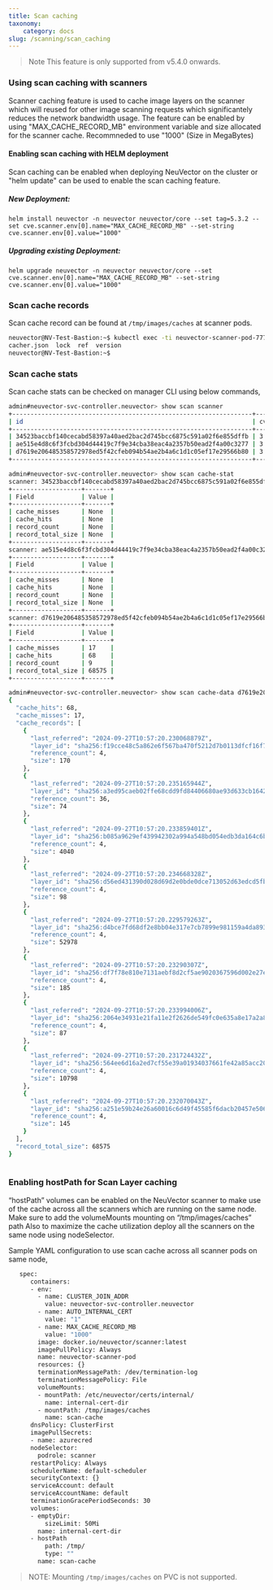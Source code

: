 ```yaml
---
title: Scan caching
taxonomy:
    category: docs
slug: /scanning/scan_caching
---
```


> Note This feature is only supported from v5.4.0 onwards.

### Using scan caching with scanners
Scanner caching feature is used to cache image layers on the scanner which will reused for other image scanning requests which significantely reduces the network bandwidth usage. 
The feature can be enabled by using "MAX_CACHE_RECORD_MB" environment variable and size allocated for the scanner cache. Recommneded to use "1000" (Size in MegaBytes)

#### Enabling scan caching with HELM deployment
Scan caching can be enabled when deploying NeuVector on the cluster or "helm update" can be used to enable the scan caching feature.

##### New Deployment:
```helm install neuvector -n neuvector neuvector/core --set tag=5.3.2 --set cve.scanner.env[0].name="MAX_CACHE_RECORD_MB" --set-string cve.scanner.env[0].value="1000"```

##### Upgrading existing Deployment:
```helm upgrade neuvector -n neuvector neuvector/core --set cve.scanner.env[0].name="MAX_CACHE_RECORD_MB" --set-string cve.scanner.env[0].value="1000"```

### Scan cache records
Scan cache record can be found at ```/tmp/images/caches``` at scanner pods.

```bash
neuvector@NV-Test-Bastion:~$ kubectl exec -ti neuvector-scanner-pod-77767cf64c-fdn68 -- bash -c "ls /tmp/images/caches"
cacher.json  lock  ref  version
neuvector@NV-Test-Bastion:~$
```
### Scan cache stats
Scan cache stats can be checked on manager CLI using below commands,
```bash
admin#neuvector-svc-controller.neuvector> show scan scanner
+------------------------------------------------------------------+---------------+---------------+-------+----------------------+------------+-------+--------+------------+
| id                                                               | cvedb_version | server        |  port | joined_timestamp     | containers | nodes | images | serverless |
+------------------------------------------------------------------+---------------+---------------+-------+----------------------+------------+-------+--------+------------+
| 34523baccbf140cecabd58397a40aed2bac2d745bcc6875c591a02f6e855dffb | 3.565         | 10.244.12.184 | 18402 | 2024-09-27T00:00:58Z |         80 |     0 |      0 |          0 |
| ae515e4d8c6f3fcbd304d44419c7f9e34cba38eac4a2357b50ead2f4a00c3277 | 3.565         | 10.244.12.185 | 18402 | 2024-09-27T00:01:02Z |         67 |     0 |      0 |          0 |
| d7619e206485358572978ed5f42cfeb094b54ae2b4a6c1d1c05ef17e29566b80 | 3.565         | 10.244.10.49  | 18402 | 2024-09-27T00:00:52Z |        410 |     0 |      5 |          0 |
+------------------------------------------------------------------+---------------+---------------+-------+----------------------+------------+-------+--------+------------+

admin#neuvector-svc-controller.neuvector> show scan cache-stat
scanner: 34523baccbf140cecabd58397a40aed2bac2d745bcc6875c591a02f6e855dffb
+-------------------+-------+
| Field             | Value |
+-------------------+-------+
| cache_misses      | None  |
| cache_hits        | None  |
| record_count      | None  |
| record_total_size | None  |
+-------------------+-------+
scanner: ae515e4d8c6f3fcbd304d44419c7f9e34cba38eac4a2357b50ead2f4a00c3277
+-------------------+-------+
| Field             | Value |
+-------------------+-------+
| cache_misses      | None  |
| cache_hits        | None  |
| record_count      | None  |
| record_total_size | None  |
+-------------------+-------+
scanner: d7619e206485358572978ed5f42cfeb094b54ae2b4a6c1d1c05ef17e29566b80
+-------------------+-------+
| Field             | Value |
+-------------------+-------+
| cache_misses      | 17    |
| cache_hits        | 68    |
| record_count      | 9     |
| record_total_size | 68575 |
+-------------------+-------+

admin#neuvector-svc-controller.neuvector> show scan cache-data d7619e206485358572978ed5f42cfeb094b54ae2b4a6c1d1c05ef17e29566b80
{
  "cache_hits": 68,
  "cache_misses": 17,
  "cache_records": [
    {
      "last_referred": "2024-09-27T10:57:20.230068879Z",
      "layer_id": "sha256:f19cce48c5a862e6f567ba470f5212d7b0113dfcf16f7e548dc2dd1c9f6bc71b_layer_file",
      "reference_count": 4,
      "size": 170
    },
    {
      "last_referred": "2024-09-27T10:57:20.235165944Z",
      "layer_id": "sha256:a3ed95caeb02ffe68cdd9fd84406680ae93d633cb16422d00e8a7c22955b46d4_layer_file",
      "reference_count": 36,
      "size": 74
    },
    {
      "last_referred": "2024-09-27T10:57:20.233859401Z",
      "layer_id": "sha256:b085a9629ef439942302a994a548bd054edb3da164c6b370722a2e3d3720a3b1_layer_file",
      "reference_count": 4,
      "size": 4040
    },
    {
      "last_referred": "2024-09-27T10:57:20.234668328Z",
      "layer_id": "sha256:d56ed431390d028d69d2e0bde0dce713052d63edcd5fb8f1057b92a32ff5d2cf_layer_file",
      "reference_count": 4,
      "size": 98
    },
    {
      "last_referred": "2024-09-27T10:57:20.229579263Z",
      "layer_id": "sha256:d4bce7fd68df2e8bb04e317e7cb7899e981159a4da89339e38c8bf30e6c318f0_layer_file",
      "reference_count": 4,
      "size": 52978
    },
    {
      "last_referred": "2024-09-27T10:57:20.23290307Z",
      "layer_id": "sha256:df7f78e810e7131aebf8d2cf5ae9020367596d002e27ed78f28421dda0b6ee9f_layer_file",
      "reference_count": 4,
      "size": 185
    },
    {
      "last_referred": "2024-09-27T10:57:20.233994006Z",
      "layer_id": "sha256:2064e34931e21fa11e2f2626de549fc0e635a8e17a2a8a656a60be78ecf86db3_layer_file",
      "reference_count": 4,
      "size": 87
    },
    {
      "last_referred": "2024-09-27T10:57:20.231724432Z",
      "layer_id": "sha256:564ee6d16a2ed7cf55e39a01934037661fe42a85acc209900658acd08e1d00b8_layer_file",
      "reference_count": 4,
      "size": 10798
    },
    {
      "last_referred": "2024-09-27T10:57:20.232070043Z",
      "layer_id": "sha256:a251e59b24e26a60016c6d49f45585f6dacb20457e50619927cde5f3369c54da_layer_file",
      "reference_count": 4,
      "size": 145
    }
  ],
  "record_total_size": 68575
}
  
```
### Enabling hostPath for Scan Layer caching
“hostPath” volumes can be enabled on the NeuVector scanner to make use of the cache across all the scanners which are running on the same node. Make sure to add the volumeMounts mounting on “/tmp/images/caches” path Also to maximize the cache utilization deploy all the scanners on the same node using nodeSelector.

Sample YAML configuration to use scan cache across all scanner pods on same node,
```bash
   spec:
      containers:
      - env:
        - name: CLUSTER_JOIN_ADDR
          value: neuvector-svc-controller.neuvector
        - name: AUTO_INTERNAL_CERT
          value: "1"
        - name: MAX_CACHE_RECORD_MB
          value: "1000"
        image: docker.io/neuvector/scanner:latest
        imagePullPolicy: Always
        name: neuvector-scanner-pod
        resources: {}
        terminationMessagePath: /dev/termination-log
        terminationMessagePolicy: File
        volumeMounts:
        - mountPath: /etc/neuvector/certs/internal/
          name: internal-cert-dir
		- mountPath: /tmp/images/caches
		  name: scan-cache
      dnsPolicy: ClusterFirst
      imagePullSecrets:
      - name: azurecred
      nodeSelector:
        podrole: scanner
      restartPolicy: Always
      schedulerName: default-scheduler
      securityContext: {}
      serviceAccount: default
      serviceAccountName: default
      terminationGracePeriodSeconds: 30
      volumes:
      - emptyDir:
          sizeLimit: 50Mi
        name: internal-cert-dir
	  - hostPath
		  path: /tmp/
		  type: ""
		name: scan-cache
```
> NOTE: Mounting ```/tmp/images/caches``` on PVC is not supported.
